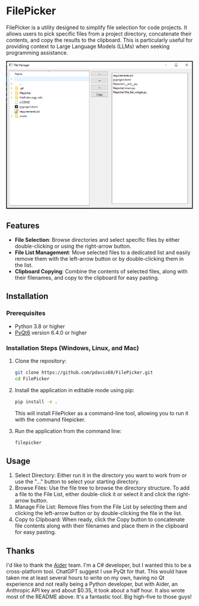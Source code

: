 # FilePicker

FilePicker is a utility designed to simplify file selection for code projects. It allows users to pick specific files from a project directory, concatenate their contents, and copy the results to the clipboard. This is particularly useful for providing context to Large Language Models (LLMs) when seeking programming assistance.

![FilePicker Screenshot](assets/screenshot.png)

## Features

- **File Selection**: Browse directories and select specific files by either double-clicking or using the right-arrow button.
- **File List Management**: Move selected files to a dedicated list and easily remove them with the left-arrow button or by double-clicking them in the list.
- **Clipboard Copying**: Combine the contents of selected files, along with their filenames, and copy to the clipboard for easy pasting.

## Installation

### Prerequisites

- Python 3.8 or higher
- [PyQt6](https://pypi.org/project/PyQt6/) version 6.4.0 or higher

### Installation Steps (Windows, Linux, and Mac)

1. Clone the repository:
   ```bash
   git clone https://github.com/pdavis68/FilePicker.git
   cd FilePicker
   ```


1. Install the application in editable mode using pip:

    ```bash
    pip install -e .
    ```
    This will install FilePicker as a command-line tool, allowing you to run it with the command filepicker.

1. Run the application from the command line:
 
    ```bash
    filepicker
    ```

## Usage

1. Select Directory: Either run it in the directory you want to work from or use the "..." button to select your starting directory.
1. Browse Files: Use the file tree to browse the directory structure. To add a file to the File List, either double-click it or select it and click the right-arrow button.
2. Manage File List: Remove files from the File List by selecting them and clicking the left-arrow button or by double-clicking the file in the list.
3. Copy to Clipboard: When ready, click the Copy button to concatenate file contents along with their filenames and place them in the clipboard for easy pasting.

## Thanks

I'd like to thank the [Aider](https://aider.chat/) team. I'm a C# developer, but I wanted this to be a cross-platform tool. ChatGPT suggest I use PyQt for that. This would have taken me at least several hours to write on my own, having no Qt experience and not really being a Python developer, but with Aider, an Anthropic API key and about $0.35, it took about a half hour. It also wrote most of the README above. It's a fantastic tool. Big high-five to those guys!
